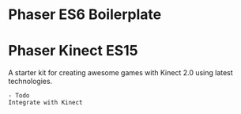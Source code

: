 # Phaser ES6 Boilerplate
# Phaser Kinect ES15

A starter kit for creating awesome games with Kinect 2.0 using latest technologies. 

	- Todo
	Integrate with Kinect
	
	